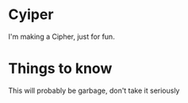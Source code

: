 # Cyiper
I'm making a Cipher, just for fun.
# Things to know
This will probably be garbage, don't take it seriously
